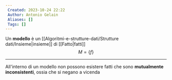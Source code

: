 ```yaml
---
 Created: 2023-10-24 22:22
 Author: Antonio Gelain
 Aliases: []
 Tags: []
---
```


Un **modello** è un [[Algoritmi-e-strutture-dati/Strutture dati/Insieme|insieme]] di [[Fatto|fatti]]
$$M = \{ f \}$$

---

All'interno di un modello non possono esistere fatti che sono **mutualmente inconsistenti**, ossia che si negano a vicenda